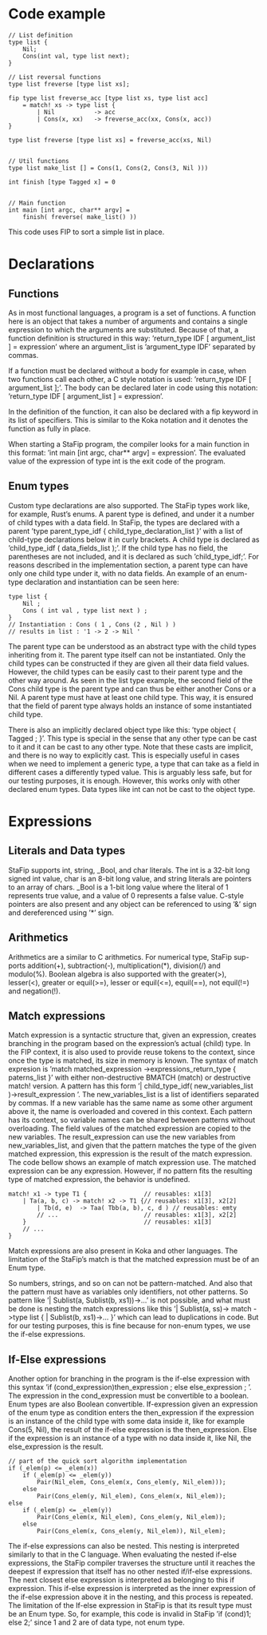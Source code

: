 # Code example

```ffip
// List definition
type list {
    Nil;
    Cons(int val, type list next);
}

// List reversal functions
type list freverse [type list xs];

fip type list freverse_acc [type list xs, type list acc]
    = match! xs -> type list {
        | Nil           -> acc
        | Cons(x, xx)   -> freverse_acc(xx, Cons(x, acc))
}

type list freverse [type list xs] = freverse_acc(xs, Nil)


// Util functions
type list make_list [] = Cons(1, Cons(2, Cons(3, Nil )))

int finish [type Tagged x] = 0


// Main function
int main [int argc, char** argv] =
    finish( freverse( make_list() ))
```

This code uses FIP to sort a simple list in place.

# Declarations

## Functions

As in most functional languages, a program is a set of functions. A function
here is an object that takes a number of arguments and contains a single expression
to which the arguments are substituted. Because of that, a function definition
is structured in this way: ’return_type IDF [ argument_list ] = expression’ where
an argument_list is ’argument_type IDF’ separated by commas.

If a function must be declared without a body for example in case, when
two functions call each other, a C style notation is used: ’return_type IDF [
argument_list ];’. The body can be declared later in code using this notation:
’return_type IDF [ argument_list ] = expression’.

In the definition of the function, it can also be declared with a fip keyword
in its list of specifiers. This is similar to the Koka notation and it denotes the
function as fully in place.

When starting a StaFip program, the compiler looks for a main function in this
format: ’int main [int argc, char** argv] = expression’. The evaluated value of
the expression of type int is the exit code of the program.

## Enum types

Custom type declarations are also supported. The StaFip types work like,
for example, Rust’s enums. A parent type is defined, and under it a number of
child types with a data field. In StaFip, the types are declared with a parent
’type parent_type_idf { child_type_declaration_list }’ with a list of child-type
declarations below it in curly brackets. A child type is declared as ’child_type_idf
( data_fields_list );’. If the child type has no field, the parentheses are not
included, and it is declared as such ’child_type_idf;’. For reasons described in the
implementation section, a parent type can have only one child type under it, with
no data fields. An example of an enum-type declaration and instantiation can be
seen here:

```ffip
type list {
    Nil ;
    Cons ( int val , type list next ) ;
}
// Instantiation : Cons ( 1 , Cons (2 , Nil ) )
// results in list : '1 -> 2 -> Nil '
```

The parent type can be understood as an abstract type with the child types
inheriting from it. The parent type itself can not be instantiated. Only the child
types can be constructed if they are given all their data field values. However, the
child types can be easily cast to their parent type and the other way around. As
seen in the list type example, the second field of the Cons child type is the parent
type and can thus be either another Cons or a Nil. A parent type must have at least one child type. This way, it is ensured that the field of parent type always
holds an instance of some instantiated child type.

There is also an implicitly declared object type like this: ’type object { Tagged
; }’. This type is special in the sense that any other type can be cast to it and
it can be cast to any other type. Note that these casts are implicit, and there
is no way to explicitly cast. This is especially useful in cases when we need to
implement a generic type, a type that can take as a field in different cases a
differently typed value. This is arguably less safe, but for our testing purposes, it
is enough. However, this works only with other declared enum types. Data types
like int can not be cast to the object type.

# Expressions

## Literals and Data types

StaFip supports int, string, \_Bool, and char literals. The int is a 32-bit long
signed int value, char is an 8-bit long value, and string literals are pointers to an
array of chars. \_Bool is a 1-bit long value where the literal of 1 represents true
value, and a value of 0 represents a false value. C-style pointers are also present
and any object can be referenced to using ’&’ sign and dereferenced using ’\*’ sign.

## Arithmetics

Arithmetics are a similar to C arithmetics. For numerical type, StaFip sup-
ports addition(+), subtraction(-), multiplication(\*), division(/) and modulo(%).
Boolean algebra is also supported with the greater(>), lesser(<), greater or
equil(>=), lesser or equil(<=), equil(==), not equil(!=) and negation(!).

## Match expressions

Match expression is a syntactic structure that, given an expression, creates
branching in the program based on the expression’s actual (child) type. In
the FIP context, it is also used to provide reuse tokens to the context, since
once the type is matched, its size in memory is known. The syntax of match
expresion is ’match matched_expression ->expressions_return_type { paterns_list
}’ with either non-destructive BMATCH (match) or destructive match! version. A
pattern has this form ’| child_type_idf( new_variables_list )->result_expression
’. The new_variables_list is a list of identifiers separated by commas. If a
new variable has the same name as some other argument above it, the name is
overloaded and covered in this context. Each pattern has its context, so variable
names can be shared between patterns without overloading. The field values of
the matched expression are copied to the new variables. The result_expression
can use the new variables from new_variables_list, and given that the pattern
matches the type of the given matched expression, this expression is the result of
the match expression. The code bellow shows an example of match expression use.
The matched expression can be any expression. However, if no pattern fits the
resulting type of matched expression, the behavior is undefined.

```ffip
match! x1 -> type T1 {                // reusables: x1[3]
    | Ta(a, b, c) -> match! x2 -> T1 {// reusables: x1[3], x2[2]
        | Tb(d, e)  -> Taa( Tbb(a, b), c, d ) // reusables: emty
        // ...                        // reusables: x1[3], x2[2]
    }                                 // reusables: x1[3]
    // ...
}
```

Match expressions are also present in Koka and other languages. The limitation
of the StaFip’s match is that the matched expression must be of an Enum type.

So numbers, strings, and so on can not be pattern-matched. And also that the
pattern must have as variables only identifiers, not other patterns. So pattern
like ’| Sublist(a, Sublist(b, xs1))->...’ is not possible, and what must be done is
nesting the match expressions like this ’| Sublist(a, ss)-> match ->type list { |
Sublist(b, xs1)->... }’ which can lead to duplications in code. But for our testing
purposes, this is fine because for non-enum types, we use the if-else expressions.

## If-Else expressions

Another option for branching in the program is the if-else expression with
this syntax ’if (cond_expression)then_expression ; else else_expression ; ’. The
expression in the cond_expression must be convertible to a boolean.
Enum types are also Boolean convertible. If-expression given an expression
of the enum type as condition enters the then_expression if the expression is an
instance of the child type with some data inside it, like for example Cons(5, Nil),
the result of the if-else expression is the then_expression. Else if the expression is
an instance of a type with no data inside it, like Nil, the else_expression is the
result.

```ffip
// part of the quick sort algorithm implementation
if (_elem(p) <= _elem(x))
    if (_elem(p) <= _elem(y))
        Pair(Nil_elem, Cons_elem(x, Cons_elem(y, Nil_elem)));
    else
        Pair(Cons_elem(y, Nil_elem), Cons_elem(x, Nil_elem));
else
    if (_elem(p) <= _elem(y))
        Pair(Cons_elem(x, Nil_elem), Cons_elem(y, Nil_elem));
    else
        Pair(Cons_elem(x, Cons_elem(y, Nil_elem)), Nil_elem);
```

The if-else expressions can also be nested. This nesting is interpreted similarly
to that in the C language. When evaluating the nested if-else expressions, the
StaFip compiler traverses the structure until it reaches the deepest if expression
that itself has no other nested if/if-else expressions. The next closest else expression
is interpreted as belonging to this if expression. This if-else expression is interpreted
as the inner expression of the if-else expression above it in the nesting, and this
process is repeated.
The limitation of the If-else expression in StaFip is that its result type must be
an Enum type. So, for example, this code is invalid in StaFip ’if (cond)1; else 2;’
since 1 and 2 are of data type, not enum type.
